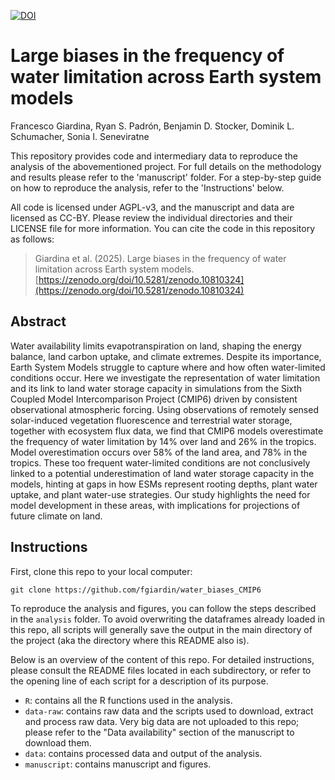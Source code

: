 [![DOI](https://zenodo.org/badge/770497573.svg)](https://zenodo.org/doi/10.5281/zenodo.10810324)
# Large biases in the frequency of water limitation across Earth system models
Francesco Giardina, Ryan S. Padrón, Benjamin D. Stocker, Dominik L. Schumacher, Sonia I. Seneviratne

This repository provides code and intermediary data to reproduce the analysis of the abovementioned project. For full details on the methodology and results please refer to the 'manuscript' folder. For a step-by-step guide on how to reproduce the analysis, refer to the 'Instructions' below.

All code is licensed under AGPL-v3, and the manuscript and data are licensed as CC-BY. Please review the individual directories and their LICENSE file for more information. You can cite the code in this repository as follows:
> Giardina et al. (2025). Large biases in the frequency of water limitation across Earth system models. [https://zenodo.org/doi/10.5281/zenodo.10810324](https://zenodo.org/doi/10.5281/zenodo.10810324)


## Abstract
Water availability limits evapotranspiration on land, shaping the energy balance, land carbon uptake, and climate extremes. Despite its importance, Earth System Models struggle to capture where and how often water-limited conditions occur. Here we investigate the representation of water limitation and its link to land water storage capacity in simulations from the Sixth Coupled Model Intercomparison Project (CMIP6) driven by consistent observational atmospheric forcing. Using observations of remotely sensed solar-induced vegetation fluorescence and terrestrial water storage, together with ecosystem flux data, we find that CMIP6 models overestimate the frequency of water limitation by 14% over land and 26% in the tropics. Model overestimation occurs over 58% of the land area, and 78% in the tropics. These too frequent water-limited conditions are not conclusively linked to a potential underestimation of land water storage capacity in the models, hinting at gaps in how ESMs represent rooting depths, plant water uptake, and plant water-use strategies. Our study highlights the need for model development in these areas, with implications for projections of future climate on land.




## Instructions
First, clone this repo to your local computer:

```
git clone https://github.com/fgiardin/water_biases_CMIP6
```

To reproduce the analysis and figures, you can follow the steps described in the `analysis` folder. To avoid overwriting the dataframes already loaded in this repo, all scripts will generally save the output in the main directory of the project (aka the directory where this README also is). 

Below is an overview of the content of this repo. For detailed instructions, please consult the README files located in each subdirectory, or refer to the opening line of each script for a description of its purpose.

* `R`: contains all the R functions used in the analysis.
* `data-raw`: contains raw data and the scripts used to download, extract and process raw data. Very big data are not uploaded to this repo; please refer to the "Data availability" section of the manuscript to download them.
* `data`: contains processed data and output of the analysis.
* `manuscript`: contains manuscript and figures.


